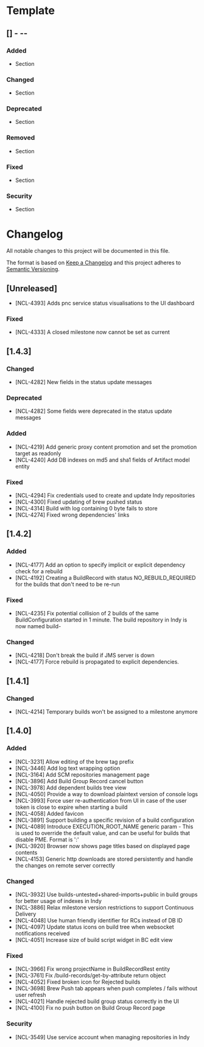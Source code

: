 # Template

## [<version>] - <yyyy>-<mm>-<dd>
### Added
- Section

### Changed
- Section

### Deprecated
- Section

### Removed
- Section

### Fixed
- Section

### Security
- Section


# Changelog
All notable changes to this project will be documented in this file.

The format is based on [Keep a Changelog](http://keepachangelog.com/en/1.0.0/)
and this project adheres to [Semantic Versioning](http://semver.org/spec/v2.0.0.html).


## [Unreleased]
- [NCL-4393] Adds pnc service status visualisations to the UI dashboard

### Fixed
- [NCL-4333] A closed milestone now cannot be set as current

## [1.4.3]

### Changed
- [NCL-4282] New fields in the status update messages

### Deprecated
- [NCL-4282] Some fields were deprecated in the status update messages

### Added
- [NCL-4219] Add generic proxy content promotion and set the promotion target as readonly
- [NCL-4240] Add DB indexes on md5 and sha1 fields of Artifact model entity

### Fixed
- [NCL-4294] Fix credentials used to create and update Indy repositories
- [NCL-4300] Fixed updating of brew pushed status
- [NCL-4314] Build with log containing 0 byte fails to store
- [NCL-4274] Fixed wrong dependencies' links

## [1.4.2]

### Added
- [NCL-4177] Add an option to specify implicit or explicit dependency check for a rebuild
- [NCL-4192] Creating a BuildRecord with status NO_REBUILD_REQUIRED for the builds that don't need to be re-run

### Fixed
- [NCL-4235] Fix potential collision of 2 builds of the same BuildConfiguration started in 1 minute. The build repository in Indy is now named build-<BuildId>

### Changed
- [NCL-4218] Don't break the build if JMS server is down
- [NCL-4177] Force rebuild is propagated to explicit dependencies.

## [1.4.1]

### Changed
- [NCL-4214] Temporary builds won't be assigned to a milestone anymore

## [1.4.0]

### Added
- [NCL-3231] Allow editing of the brew tag prefix
- [NCL-3446] Add log text wrapping option
- [NCL-3164] Add SCM repositories management page
- [NCL-3896] Add Build Group Record cancel button
- [NCL-3978] Add dependent builds tree view
- [NCL-4050] Provide a way to download plaintext version of console logs
- [NCL-3993] Force user re-authentication from UI in case of the user token is close to expire when starting a build
- [NCL-4058] Added favicon
- [NCL-3891] Support building a specific revision of a build configuration
- [NCL-4089] Introduce EXECUTION_ROOT_NAME generic param - This is used to override the default value, and can be useful for builds that disable PME. Format is '<groupid>:<artifactid>'
- [NCL-3920] Browser now shows page titles based on displayed page contents
- [NCL-4153] Generic http downloads are stored persistently and handle the changes on remote server correctly

### Changed
- [NCL-3932] Use builds-untested+shared-imports+public in build groups for better usage of indexes in Indy
- [NCL-3886] Relax milestone version restrictions to support Continuous Delivery
- [NCL-4048] Use human friendly identifier for RCs instead of DB ID
- [NCL-4097] Update status icons on build tree when websocket notifications received
- [NCL-4051] Increase size of build script widget in BC edit view

### Fixed
- [NCL-3966] Fix wrong projectName in BuildRecordRest entity
- [NCL-3761] Fix /build-records/get-by-attribute return object
- [NCL-4052] Fixed broken icon for Rejected builds
- [NCL-3698] Brew Push tab appears when push completes / fails without user refresh
- [NCL-4021] Handle rejected build group status correctly in the UI
- [NCL-4100] Fix no push button on Build Group Record page

### Security
- [NCL-3549] Use service account when managing repositories in Indy
